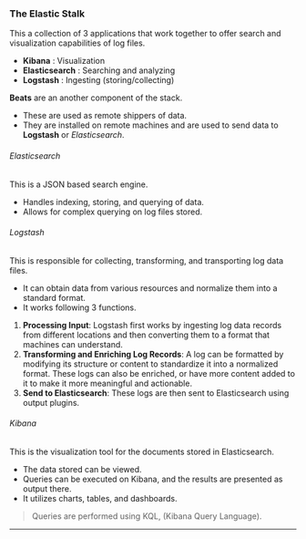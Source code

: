 ### The Elastic Stalk

This a collection of 3 applications that work together to offer search and visualization capabilities of log files.
- **Kibana** : Visualization
- **Elasticsearch** : Searching and analyzing
- **Logstash** : Ingesting (storing/collecting)

**Beats** are an another component of the stack.
- These are used as remote shippers of data.
- They are installed on remote machines and are used to send data to **Logstash** or _Elasticsearch_.
###### Elasticsearch
This is a JSON based search engine.
- Handles indexing, storing, and querying of data.
- Allows for complex querying on log files stored.
###### Logstash
This is responsible for collecting, transforming, and transporting log data files.
- It can obtain data from various resources and normalize them into a standard format.
- It works following 3 functions.

1. **Processing Input**: Logstash first works by ingesting log data records from different locations and then converting them to a format that machines can understand.
2. **Transforming and Enriching Log Records**: A log can be formatted by modifying its structure or content to standardize it into a normalized format. These logs can also be enriched, or have more content added to it to make it more meaningful and actionable.
3. **Send to Elasticsearch**: These logs are then sent to Elasticsearch using output plugins.
###### Kibana
This is the visualization tool for the documents stored in Elasticsearch.
- The data stored can be viewed.
- Queries can be executed on Kibana, and the results are presented as output there.
- It utilizes charts, tables, and dashboards.

> Queries are performed using KQL, (Kibana Query Language).

---
